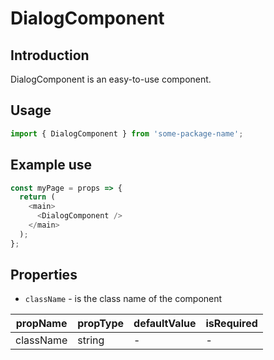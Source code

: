 # DialogComponent

<!-- STORY -->

## Introduction

DialogComponent is an easy-to-use component.

## Usage

```javascript
import { DialogComponent } from 'some-package-name';
```

## Example use

```javascript
const myPage = props => {
  return (
    <main>
      <DialogComponent />
    </main>
  );
};
```

## Properties

- `className` - is the class name of the component

| propName  | propType | defaultValue | isRequired |
| --------- | -------- | ------------ | ---------- |
| className | string   | -            | -          |
